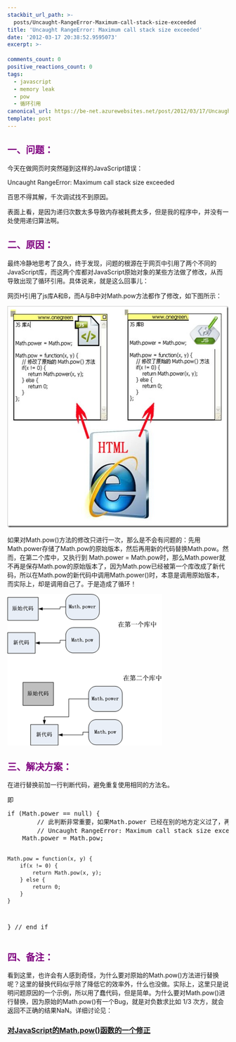 ```yaml
---
stackbit_url_path: >-
  posts/Uncaught-RangeError-Maximum-call-stack-size-exceeded
title: 'Uncaught RangeError: Maximum call stack size exceeded'
date: '2012-03-17 20:38:52.9595073'
excerpt: >-
  
comments_count: 0
positive_reactions_count: 0
tags: 
  - javascript
  - memory leak
  - pow
  - 循环引用
canonical_url: https://be-net.azurewebsites.net/post/2012/03/17/Uncaught-RangeError-Maximum-call-stack-size-exceeded
template: post
---
```

<h2><font color="#800080">一、问题：</font></h2>  <p>今天在做网页时突然碰到这样的JavaScript错误：</p>  <p>Uncaught RangeError: Maximum call stack size exceeded </p>  <p>百思不得其解，千次调试找不到原因。</p>  <p>表面上看，是因为递归次数太多导致内存被耗费太多，但是我的程序中，并没有一处使用递归算法啊。</p>  <h2><font color="#800080">二、原因：</font></h2>  <p>最终冷静地思考了良久，终于发现，问题的根源在于网页中引用了两个不同的JavaScript库，而这两个库都对JavaScript原始对象的某些方法做了修改，从而导致出现了循环引用。具体说来，就是这么回事儿：</p>  <p>网页H引用了js库A和B，而A与B中对Math.pow方法都作了修改，如下图所示：</p>  <p><a href="https://raw.githubusercontent.com/Jeff-Tian/blogengine.net/master/Source/BlogEngine/BlogEngine.NET/App_Data/files/%E6%9C%AA%E6%A0%87%E9%A2%98-1.jpg"><img style="border-right-width: 0px; display: inline; border-top-width: 0px; border-bottom-width: 0px; border-left-width: 0px" title="Maximum call stack size exceeded" border="0" alt="Maximum call stack size exceeded" src="https://raw.githubusercontent.com/Jeff-Tian/blogengine.net/master/Source/BlogEngine/BlogEngine.NET/App_Data/files/%E6%9C%AA%E6%A0%87%E9%A2%98-1_thumb.jpg" width="553" height="504" /></a> </p>  <p></p>  <p>如果对Math.pow()方法的修改只进行一次，那么是不会有问题的：先用Math.power存储了Math.pow的原始版本，然后再用新的代码替换Math.pow。然而，在第二个库中，又执行到 Math.power = Math.pow时，那么Math.power就不再是保存Math.pow的原始版本了，因为Math.pow已经被第一个库改成了新代码，所以在Math.pow的新代码中调用Math.power()时，本意是调用原始版本，而实际上，却是调用自己了。于是造成了循环！</p>  <p><a href="https://raw.githubusercontent.com/Jeff-Tian/blogengine.net/master/Source/BlogEngine/BlogEngine.NET/App_Data/files/image_491.png"><img style="border-bottom: 0px; border-left: 0px; display: inline; border-top: 0px; border-right: 0px" title="Uncaught RangeError: Maximum call stack size exceeded" border="0" alt="Uncaught RangeError: Maximum call stack size exceeded" src="https://raw.githubusercontent.com/Jeff-Tian/blogengine.net/master/Source/BlogEngine/BlogEngine.NET/App_Data/files/image_thumb_214.png" width="353" height="344" /></a> </p>  <h2><font color="#800080">三、解决方案：</font></h2>  <p>在进行替换前加一行判断代码，避免重复使用相同的方法名。</p>  <p>即</p>  <pre class="brush: javascript">if (Math.power == null) {
        // 此判断非常重要，如果Math.power 已经在别的地方定义过了，再次这样重新定义，会导致循环引用，从而引发
        // Uncaught RangeError: Maximum call stack size exceeded 错误
	Math.power = Math.pow;

	Math.pow = function(x, y) {
		if(x != 0) {
			return Math.pow(x, y);
		} else {
			return 0;
		}
	}
} // end if</pre>

<h2><font color="#800080">四、备注：</font></h2>

<p>看到这里，也许会有人感到奇怪，为什么要对原始的Math.pow()方法进行替换呢？这里的替换代码似乎除了降低它的效率外，什么也没做。实际上，这里只是说明问题原因的一个示例，所以用了蠢代码，但是简单。为什么要对Math.pow()进行替换，因为原始的Math.pow()有一个Bug，就是对负数求比如 1/3 次方，就会返回不正确的结果NaN。详细讨论见：</p>

<h3><a href="http://zizhujy.com/blog/post/2012/02/21/%E5%AF%B9JavaScript%E7%9A%84Mathpow()%E5%87%BD%E6%95%B0%E7%9A%84%E4%B8%80%E4%B8%AA%E4%BF%AE%E6%AD%A3.aspx">对JavaScript的Math.pow()函数的一个修正</a></h3>